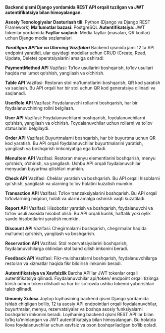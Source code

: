 **Backend qismi Django yordamida REST API orqali tuzilgan va JWT autentifikatsiya bilan himoyalangan.**

**Asosiy Texnologiyalar**
**Dasturlash tili**: Python (Django va Django REST Framework)
**Ma’lumotlar bazasi**: PostgreSQL
**Autentifikatsiya**: JWT tokenlar yordamida
**Fayllar saqlash**: Media fayllar (masalan, QR kodlar) uchun Django media sozlamalari


***Yaratilgan API’lar va Ularning Vazifalari***
Backend qismida jami 12 ta API endpoint yaratildi, ular quyidagi modellar uchun CRUD (Create, Read, Update, Delete) operatsiyalarini amalga oshiradi:

**PaymentMethod API**
Vazifasi: To‘lov usullarini boshqarish, to‘lov usullari haqida ma’lumot qo‘shish, yangilash va o‘chirish.

**Table API**
Vazifasi: Restoran stol ma'lumotlarini boshqarish, QR kod yaratish va saqlash. Bu API orqali har bir stol uchun QR kod generatsiya qilinadi va saqlanadi.

**UserRole API**
Vazifasi: Foydalanuvchi rollarini boshqarish, har bir foydalanuvchining rolini belgilash.

**User API**
Vazifasi: Foydalanuvchilarni boshqarish, foydalanuvchilarni qo‘shish, yangilash va o‘chirish. Foydalanuvchilar uchun rollarni va to‘lov statuslarini belgilaydi.

**Order API**
Vazifasi: Buyurtmalarni boshqarish, har bir buyurtma uchun QR kod yaratish. Bu API orqali foydalanuvchilar buyurtmalarini yaratish, yangilash va boshqarish imkoniyatiga ega bo‘ladi.

**MenuItem API**
Vazifasi: Restoran menyu elementlarini boshqarish, menyu qo‘shish, o‘chirish, va yangilash. Ushbu API orqali foydalanuvchilar menyudan buyurtma qilishlari mumkin.

**Check API**
Vazifasi: Cheklar yaratish va boshqarish. Bu API orqali hisoblarni qo'shish, yangilash va ularning to'lov holatini kuzatish mumkin.

**Transaction API**
Vazifasi: To‘lov tranzaksiyalarini boshqarish. Bu API orqali to‘lovlarning miqdori, holati va ularni amalga oshirish vaqti kuzatiladi.

**Report API**
Vazifasi: Hisobotlar yaratish va boshqarish, foydalanuvchi va to'lov usuli asosida hisobot olish. Bu API orqali kunlik, haftalik yoki oylik savdo hisobotlarini yaratish mumkin.

**Discount API**
Vazifasi: Chegirmalarni boshqarish, chegirmalar haqida ma’lumot qo‘shish, yangilash va boshqarish.

**Reservation API**
Vazifasi: Stol rezervatsiyalarini boshqarish, foydalanuvchilarga oldindan stol band qilish imkonini beradi.

**Feedback API**
Vazifasi: Fikr-mulohazalarni boshqarish, foydalanuvchilarga restoran va xizmatlar haqida fikr bildirish imkonini beradi.

**Autentifikatsiya va Xavfsizlik**
Barcha API’lar JWT tokenlar orqali autentifikatsiya qilinadi. Foydalanuvchilar api/token/ endpoint orqali tizimga kirish uchun token olishadi va har bir so'rovda ushbu tokenni yuborishlari talab qilinadi.

**Umumiy Xulosa**
Joytop loyihasining backend qismi Django yordamida ishlab chiqilgan bo‘lib, 12 ta asosiy API endpointlari orqali foydalanuvchilar, buyurtmalar, menyu, rezervatsiyalar va boshqa asosiy funksiyalarni boshqarish imkonini beradi. Loyihaning backend qismi REST API’lar bilan to‘liq ta’minlangan va JWT autentifikatsiya bilan himoyalangan. Bu holatda ilova foydalanuvchilar uchun xavfsiz va oson boshqariladigan bo‘lib qoladi.
